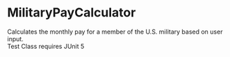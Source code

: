 # MilitaryPayCalculator
Calculates the monthly pay for a member of the U.S. military based on user input.  
Test Class requires JUnit 5
